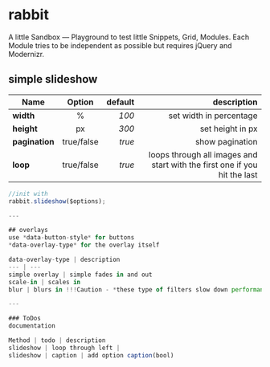 rabbit
======
A little Sandbox — Playground to test little Snippets, Grid, Modules. Each Module tries to be independent as possible but requires jQuery and Modernizr.

## simple slideshow

| Name          | Option       | default| description |
| ------------- |:------------:| ------:| -------:|
| **width**     | %            | *100*  | set width in percentage   |
| **height**    | px           | *300*  | set height in px   |
| **pagination**| true/false   | *true* | show pagination  |
| **loop**      | true/false   | *true* | loops through all images and start with the first one if you hit the last  |


```javascript
//init with
rabbit.slideshow($options);

---

## overlays
use *data-button-style* for buttons
*data-overlay-type* for the overlay itself

data-overlay-type | description
--- | ---
simple overlay | simple fades in and out
scale-in | scales in
blur | blurs in !!!Caution - *these type of filters slow down performance*!!!

---

### ToDos
documentation

Method | todo | description
slideshow | loop through left | 
slideshow | caption | add option caption(bool)
